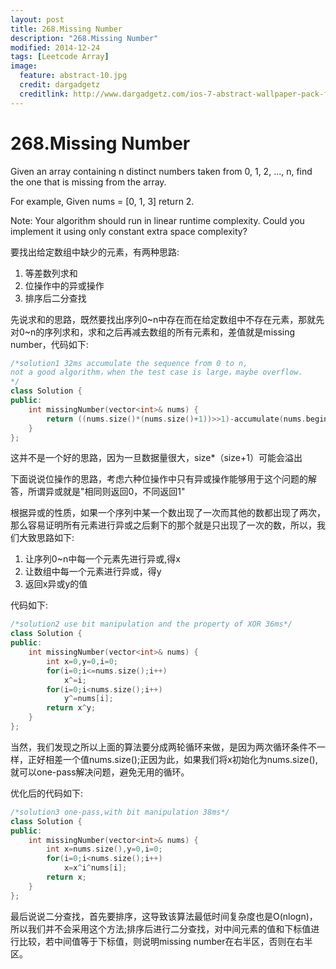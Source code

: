 ```yaml
---
layout: post
title: 268.Missing Number
description: "268.Missing Number"
modified: 2014-12-24
tags: [Leetcode Array]
image:
  feature: abstract-10.jpg
  credit: dargadgetz
  creditlink: http://www.dargadgetz.com/ios-7-abstract-wallpaper-pack-for-iphone-5-and-ipod-touch-retina/
---
```


# 268.Missing Number

Given an array containing n distinct numbers taken from 0, 1, 2, ..., n, find the one that is missing from the array.

For example,
Given nums = [0, 1, 3] return 2.

Note:
Your algorithm should run in linear runtime complexity. Could you implement it using only constant extra space complexity?


要找出给定数组中缺少的元素，有两种思路:
1. 等差数列求和
2. 位操作中的异或操作
3. 排序后二分查找

先说求和的思路，既然要找出序列0\~n中存在而在给定数组中不存在元素，那就先对0~n的序列求和，求和之后再减去数组的所有元素和，差值就是missing number，代码如下:

```c++
/*solution1 32ms accumulate the sequence from 0 to n, 
not a good algorithm，when the test case is large，maybe overflow.
*/
class Solution {
public:
    int missingNumber(vector<int>& nums) {
        return ((nums.size()*(nums.size()+1))>>1)-accumulate(nums.begin(),nums.end(),0);/*parameter 0 is initial value*/
    } 
};
```
这并不是一个好的思路，因为一旦数据量很大，size*（size+1）可能会溢出

下面说说位操作的思路，考虑六种位操作中只有异或操作能够用于这个问题的解答，所谓异或就是"相同则返回0，不同返回1"

根据异或的性质，如果一个序列中某一个数出现了一次而其他的数都出现了两次，那么容易证明所有元素进行异或之后剩下的那个就是只出现了一次的数，所以，我们大致思路如下:

1. 让序列0\~n中每一个元素先进行异或,得x
2. 让数组中每一个元素进行异或，得y
3. 返回x异或y的值

代码如下:

```c++
/*solution2 use bit manipulation and the property of XOR 36ms*/
class Solution {
public:
    int missingNumber(vector<int>& nums) {
        int x=0,y=0,i=0;
        for(i=0;i<=nums.size();i++)
            x^=i;
        for(i=0;i<nums.size();i++)
            y^=nums[i];
        return x^y;
    } 
};
```

当然，我们发现之所以上面的算法要分成两轮循环来做，是因为两次循环条件不一样，正好相差一个值nums.size();正因为此，如果我们将x初始化为nums.size(),就可以one-pass解决问题，避免无用的循环。

优化后的代码如下:

```c++
/*solution3 one-pass,with bit manipulation 38ms*/
class Solution {
public:
    int missingNumber(vector<int>& nums) {
        int x=nums.size(),y=0,i=0;
        for(i=0;i<nums.size();i++)
            x=x^i^nums[i];
        return x;
    } 
};
```

最后说说二分查找，首先要排序，这导致该算法最低时间复杂度也是O(nlogn)，所以我们并不会采用这个方法;排序后进行二分查找，对中间元素的值和下标值进行比较，若中间值等于下标值，则说明missing number在右半区，否则在右半区。
